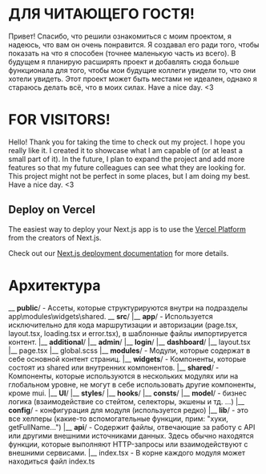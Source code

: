 # ДЛЯ ЧИТАЮЩЕГО ГОСТЯ!

Привет! Спасибо, что решили ознакомиться с моим проектом, я надеюсь, что вам он очень понравится. Я создавал его ради того, чтобы показать на что я способен (точнее маленькую часть из всего). В будущем я планирую расширять проект и добавлять сюда больше функционала для того, чтобы мои будущие коллеги увидели то, что они хотели увидеть. Этот проект может быть местами не идеален, однако я стараюсь делать всё, что в моих силах. Have a nice day. <3

# FOR VISITORS!

Hello! Thank you for taking the time to check out my project. I hope you really like it. I created it to showcase what I am capable of (or at least a small part of it). In the future, I plan to expand the project and add more features so that my future colleagues can see what they are looking for. This project might not be perfect in some places, but I am doing my best. Have a nice day. <3

## Deploy on Vercel

The easiest way to deploy your Next.js app is to use the [Vercel Platform](https://vercel.com/new?utm_medium=default-template&filter=next.js&utm_source=create-next-app&utm_campaign=create-next-app-readme) from the creators of Next.js.

Check out our [Next.js deployment documentation](https://nextjs.org/docs/deployment) for more details.

# Архитектура

\__ **public**/ - Ассеты, которые структурируются внутри на подразделы app\modules\widgets\shared.
\__ **src**/
      |__ **app**/ - Используется исключительно для кода маршрутизации и авторизации (page.tsx, layout.tsx, loading.tsx и error.tsx), в шаблонные файлы импортируется контент.
            |__ **additional**/
            |__ **admin**/
                  |__ **login**/
                  |__ **dashboard**/
            |__ layout.tsx
            |__ page.tsx
            |__ global.scss
      |__ **modules**/ - Модули, которые содержат в себе основной контент страниц.
      |__ **widgets**/ - Компоненты, которые состоят из shared или внутренних компонентов.
      |__ **shared**/ - Компоненты, которые используются в нескольких модулях или на глобальном уровне, не могут в себе использовать другие компоненты, кроме mui.
            |__ **UI**/
            |__ **styles**/
            |__ **hooks**/
            |__ **consts**/
            |__ **model**/ - бизнес логика (взаимодействие со стейтом, селекторы, экшены и тд. ...)
            |__ **config**/ - конфигурация для модуля (используется редко)
            |__ **lib**/ - это все хелперы (какие-то вспомогательные функции, прим: "хуки, getFullName...")
            |__ **api**/ - Содержит файлы, отвечающие за работу с API или другими внешними источниками данных. Здесь обычно находятся функции, которые выполняют HTTP-запросы или взаимодействуют с внешними сервисами.
            |__ index.tsx - В корне каждого модуля может находиться файл index.ts

